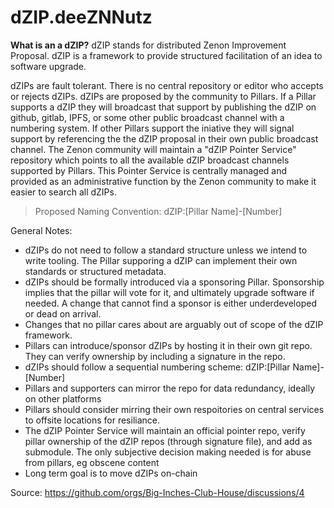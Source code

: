 # dZIP.deeZNNutz

**What is an a dZIP?** dZIP stands for distributed Zenon Improvement Proposal. dZIP is a framework to provide structured facilitation of an idea to software upgrade.

dZIPs are fault tolerant.  There is no central repository or editor who accepts or rejects dZIPs.  dZIPs are proposed by the community to Pillars.  If a Pillar supports a dZIP they will broadcast that support by publishing the dZIP on github, gitlab, IPFS, or some other public broadcast channel with a numbering system.  If other Pillars support the iniative they will signal support by referencing the the dZIP proposal in their own public broadcast channel. The Zenon community will maintain a "dZIP Pointer Service" repository which points to all the available dZIP broadcast channels supported by Pillars. This Pointer Service is centrally managed and provided as an administrative function by the Zenon community to make it easier to search all dZIPs.  
> Proposed Naming Convention:  dZIP:[Pillar Name]-[Number]

General Notes:

- dZIPs do not need to follow a standard structure unless we intend to write tooling.  The Pillar supporing a dZIP can implement their own standards or structured metadata.
- dZIPs should be formally introduced via a sponsoring Pillar. Sponsorship implies that the pillar will vote for it, and ultimately upgrade software if needed. A change that cannot find a sponsor is either underdeveloped or dead on arrival.
- Changes that no pillar cares about are arguably out of scope of the dZIP framework.
- Pillars can introduce/sponsor dZIPs by hosting it in their own git repo. They can verify ownership by including a signature in the repo. 
- dZIPs should follow a sequential numbering scheme: dZIP:[Pillar Name]-[Number]
- Pillars and supporters can mirror the repo for data redundancy, ideally on other platforms
- Pillars should consider mirring their own respoitories on central services to offsite locations for resiliance.
- The dZIP Pointer Service will maintain an official pointer repo, verify pillar ownership of the dZIP repos (through signature file), and add as submodule. The only subjective decision making needed is for abuse from pillars, eg obscene content
- Long term goal is to move dZIPs on-chain


Source: https://github.com/orgs/Big-Inches-Club-House/discussions/4
